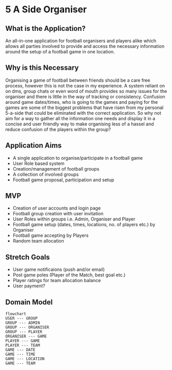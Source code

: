 # 5 A Side Organiser

## What is the Application?

An all-in-one application for football organisers and players alike which allows all parties involved to provide and access the necessary information around the setup of a football game in one location.

## Why is this Necessary

Organising a game of football between friends should be a care free process, however this is not the case in my experience. A system reliant on on dms, group chats or even word of mouth provides so many issues for the organiser and there is little in the way of tracking or consistency. Confusion around game dates/times, who is going to the games and paying for the games are some of the biggest problems that have risen from my personal 5-a-side that could be eliminated with the correct application. So why not aim for a way to gather all the information one needs and display it in a concise and user friendly way to make organising less of a hassel and reduce confusion of the players within the group?

## Application Aims

- A single application to organise/participate in a football game
- User Role based system
- Creation/management of football groups
- A collection of involved groups
- Football game proposal, participation and setup

## MVP

- Creation of user accounts and login page
- Football group creation with user invitation
- User Roles within groups i.e. Admin, Organiser and Player
- Football game setup (dates, times, locations, no. of players etc.) by Organiser
- Football game accepting by Players
- Random team allocation

## Stretch Goals

- User game notificaions (push and/or email)
- Post game poles (Player of the Match, best goal etc.)
- Player ratings for team allocation balance
- User payment?

## Domain Model

```mermaid
flowchart
USER --- GROUP
GROUP --- ADMIN
GROUP --- ORGANISER
GROUP --- PLAYER
ORGANISER --- GAME
PLAYER --- GAME
PLAYER --- TEAM
GAME --- DATE
GAME --- TIME
GAME --- LOCATION
GAME --- TEAM
```
